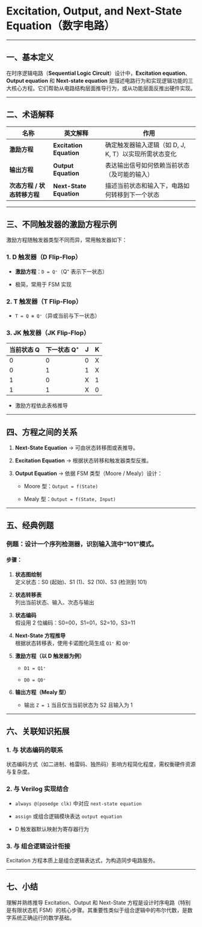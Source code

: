 # Excitation, Output, and Next-State Equation（数字电路）

---

## 一、基本定义

在时序逻辑电路（**Sequential Logic Circuit**）设计中，**Excitation equation**、**Output equation** 和 **Next-state equation** 是描述电路行为和实现逻辑功能的三大核心方程。它们帮助从电路结构层面推导行为，或从功能层面反推出硬件实现。

---

## 二、术语解释

|名称|英文解释|作用|
|---|---|---|
|**激励方程**|**Excitation Equation**|确定触发器输入逻辑（如 D, J, K, T）以实现所需状态变化|
|**输出方程**|**Output Equation**|表达输出信号如何依赖当前状态（及可能的输入）|
|**次态方程 / 状态转移方程**|**Next-State Equation**|描述当前状态和输入下，电路如何转移到下一个状态|

---

## 三、不同触发器的激励方程示例

激励方程随触发器类型不同而异，常用触发器如下：

### 1. D 触发器（D Flip-Flop）

- **激励方程**：`D = Q⁺`（Q⁺ 表示下一状态）
    
- 极简，常用于 FSM 实现
    

### 2. T 触发器（T Flip-Flop）

- `T = Q ⊕ Q⁺`（异或当前与下一状态）
    

### 3. JK 触发器（JK Flip-Flop）

|当前状态 Q|下一状态 Q⁺|J|K|
|---|---|---|---|
|0|0|0|X|
|0|1|1|X|
|1|0|X|1|
|1|1|X|0|

- 激励方程依此表格推导
    

---

## 四、方程之间的关系

1. **Next-State Equation** → 可由状态转移图或表推导。
    
2. **Excitation Equation** → 根据状态转移和触发器类型反推。
    
3. **Output Equation** → 依据 FSM 类型（Moore / Mealy）设计：
    
    - Moore 型：`Output = f(State)`
        
    - Mealy 型：`Output = f(State, Input)`
        

---

## 五、经典例题

### 例题：设计一个序列检测器，识别输入流中“101”模式。

#### 步骤：

1. **状态图绘制**  
    定义状态：S0 (起始)、S1 (1)、S2 (10)、S3 (检测到 101)
    
2. **状态转移表**  
    列出当前状态、输入、次态与输出
    
3. **状态编码**  
    假设用 2 位编码：S0=00，S1=01，S2=10，S3=11
    
4. **Next-State 方程推导**  
    根据状态转移表，使用卡诺图化简生成 `Q1⁺` 和 `Q0⁺`
    
5. **激励方程（以 D 触发器为例）**
    
    - `D1 = Q1⁺`
        
    - `D0 = Q0⁺`
        
6. **输出方程（Mealy 型）**
    
    - 输出 `Z = 1` 当且仅当当前状态为 S2 且输入为 1
        

---

## 六、关联知识拓展

### 1. 与 **状态编码**的联系

状态编码方式（如二进制、格雷码、独热码）影响方程简化程度，需权衡硬件资源与复杂度。

### 2. 与 **Verilog 实现**结合

- `always @(posedge clk)` 中对应 `next-state equation`
    
- `assign` 或组合逻辑模块表达 `output equation`
    
- D 触发器默认映射为寄存器行为
    

### 3. 与 **组合逻辑设计**衔接

Excitation 方程本质上是组合逻辑表达式，为构造同步电路服务。

---

## 七、小结

理解并熟练推导 Excitation、Output 和 Next-State 方程是设计时序电路（特别是有限状态机 FSM）的核心步骤。其重要性类似于组合逻辑中的布尔代数，是数字系统正确运行的数学基础。
